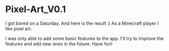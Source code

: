 # Pixel-Art_V0.1

I got bored on a Saturday. And here is the result :)
As a Minecraft player I like pixel art.

I was only able to add some basic features to the app. I'll try to improve the features and add new ones in the future. Have fun!

